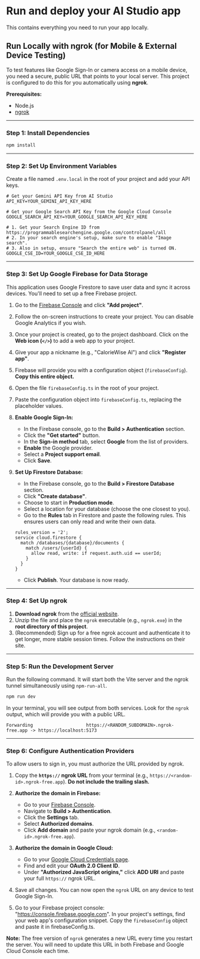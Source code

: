 # Run and deploy your AI Studio app

This contains everything you need to run your app locally.

## Run Locally with ngrok (for Mobile & External Device Testing)

To test features like Google Sign-In or camera access on a mobile device, you need a secure, public URL that points to your local server. This project is configured to do this for you automatically using **ngrok**.

**Prerequisites:**
*   Node.js
*   [ngrok](https://ngrok.com/download)

---

### **Step 1: Install Dependencies**
```bash
npm install
```

---

### **Step 2: Set Up Environment Variables**

Create a file named `.env.local` in the root of your project and add your API keys.

```.env.local
# Get your Gemini API Key from AI Studio
API_KEY=YOUR_GEMINI_API_KEY_HERE

# Get your Google Search API Key from the Google Cloud Console
GOOGLE_SEARCH_API_KEY=YOUR_GOOGLE_SEARCH_API_KEY_HERE

# 1. Get your Search Engine ID from https://programmablesearchengine.google.com/controlpanel/all
# 2. In your search engine's setup, make sure to enable "Image search".
# 3. Also in setup, ensure "Search the entire web" is turned ON.
GOOGLE_CSE_ID=YOUR_GOOGLE_CSE_ID_HERE
```

---

### **Step 3: Set Up Google Firebase for Data Storage**

This application uses Google Firestore to save user data and sync it across devices. You'll need to set up a free Firebase project.

1.  Go to the [Firebase Console](https://console.firebase.google.com/) and click **"Add project"**.
2.  Follow the on-screen instructions to create your project. You can disable Google Analytics if you wish.
3.  Once your project is created, go to the project dashboard. Click on the **Web icon (`</>`)** to add a web app to your project.
4.  Give your app a nickname (e.g., "CalorieWise AI") and click **"Register app"**.
5.  Firebase will provide you with a configuration object (`firebaseConfig`). **Copy this entire object.**
6.  Open the file `firebaseConfig.ts` in the root of your project.
7.  Paste the configuration object into `firebaseConfig.ts`, replacing the placeholder values.

8.  **Enable Google Sign-In:**
    *   In the Firebase console, go to the **Build > Authentication** section.
    *   Click the **"Get started"** button.
    *   In the **Sign-in method** tab, select **Google** from the list of providers.
    *   **Enable** the Google provider.
    *   Select a **Project support email**.
    *   Click **Save**.

9.  **Set Up Firestore Database:**
    *   In the Firebase console, go to the **Build > Firestore Database** section.
    *   Click **"Create database"**.
    *   Choose to start in **Production mode**.
    *   Select a location for your database (choose the one closest to you).
    *   Go to the **Rules** tab in Firestore and paste the following rules. This ensures users can only read and write their own data.
    ```
    rules_version = '2';
    service cloud.firestore {
      match /databases/{database}/documents {
        match /users/{userId} {
          allow read, write: if request.auth.uid == userId;
        }
      }
    }
    ```
    *   Click **Publish**. Your database is now ready.

---

### **Step 4: Set Up ngrok**

1.  **Download ngrok** from the [official website](https://ngrok.com/download).
2.  Unzip the file and place the `ngrok` executable (e.g., `ngrok.exe`) in the **root directory of this project**.
3.  (Recommended) Sign up for a free ngrok account and authenticate it to get longer, more stable session times. Follow the instructions on their site.

---

### **Step 5: Run the Development Server**

Run the following command. It will start both the Vite server and the ngrok tunnel simultaneously using `npm-run-all`.

```bash
npm run dev
```

In your terminal, you will see output from both services. Look for the `ngrok` output, which will provide you with a public URL.

```
Forwarding                    https://<RANDOM_SUBDOMAIN>.ngrok-free.app -> https://localhost:5173
```

---

### **Step 6: Configure Authentication Providers**

To allow users to sign in, you must authorize the URL provided by ngrok.

1.  Copy the **`https://` ngrok URL** from your terminal (e.g., `https://<random-id>.ngrok-free.app`). **Do not include the trailing slash.**

2.  **Authorize the domain in Firebase:**
    *   Go to your [Firebase Console](https://console.firebase.google.com/).
    *   Navigate to **Build > Authentication**.
    *   Click the **Settings** tab.
    *   Select **Authorized domains**.
    *   Click **Add domain** and paste your ngrok domain (e.g., `<random-id>.ngrok-free.app`).

3.  **Authorize the domain in Google Cloud:**
    *   Go to your [Google Cloud Credentials page](https://console.cloud.google.com/apis/credentials).
    *   Find and edit your **OAuth 2.0 Client ID**.
    *   Under **"Authorized JavaScript origins,"** click **ADD URI** and paste your full `https://` ngrok URL.

4.  Save all changes. You can now open the `ngrok` URL on any device to test Google Sign-In.

5.  Go to your Firebase project console: "https://console.firebase.google.com". In your project's settings, find your web app's configuration snippet. Copy the `firebaseConfig` object and paste it in firebaseConfig.ts.

**Note:** The free version of `ngrok` generates a new URL every time you restart the server. You will need to update this URL in both Firebase and Google Cloud Console each time.
